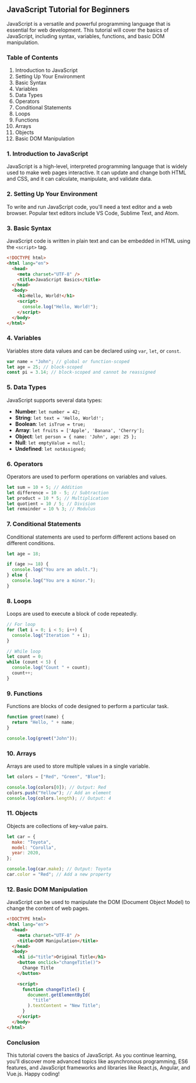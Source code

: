 ## JavaScript Tutorial for Beginners

JavaScript is a versatile and powerful programming language that is essential for web development. This tutorial will cover the basics of JavaScript, including syntax, variables, functions, and basic DOM manipulation.

### Table of Contents

1. Introduction to JavaScript
2. Setting Up Your Environment
3. Basic Syntax
4. Variables
5. Data Types
6. Operators
7. Conditional Statements
8. Loops
9. Functions
10. Arrays
11. Objects
12. Basic DOM Manipulation

### 1. Introduction to JavaScript

JavaScript is a high-level, interpreted programming language that is widely used to make web pages interactive. It can update and change both HTML and CSS, and it can calculate, manipulate, and validate data.

### 2. Setting Up Your Environment

To write and run JavaScript code, you'll need a text editor and a web browser. Popular text editors include VS Code, Sublime Text, and Atom.

### 3. Basic Syntax

JavaScript code is written in plain text and can be embedded in HTML using the `<script>` tag.

```html
<!DOCTYPE html>
<html lang="en">
  <head>
    <meta charset="UTF-8" />
    <title>JavaScript Basics</title>
  </head>
  <body>
    <h1>Hello, World!</h1>
    <script>
      console.log("Hello, World!");
    </script>
  </body>
</html>
```

### 4. Variables

Variables store data values and can be declared using `var`, `let`, or `const`.

```javascript
var name = "John"; // global or function-scoped
let age = 25; // block-scoped
const pi = 3.14; // block-scoped and cannot be reassigned
```

### 5. Data Types

JavaScript supports several data types:

- **Number**: `let number = 42;`
- **String**: `let text = 'Hello, World!';`
- **Boolean**: `let isTrue = true;`
- **Array**: `let fruits = ['Apple', 'Banana', 'Cherry'];`
- **Object**: `let person = { name: 'John', age: 25 };`
- **Null**: `let emptyValue = null;`
- **Undefined**: `let notAssigned;`

### 6. Operators

Operators are used to perform operations on variables and values.

```javascript
let sum = 10 + 5; // Addition
let difference = 10 - 5; // Subtraction
let product = 10 * 5; // Multiplication
let quotient = 10 / 5; // Division
let remainder = 10 % 3; // Modulus
```

### 7. Conditional Statements

Conditional statements are used to perform different actions based on different conditions.

```javascript
let age = 18;

if (age >= 18) {
  console.log("You are an adult.");
} else {
  console.log("You are a minor.");
}
```

### 8. Loops

Loops are used to execute a block of code repeatedly.

```javascript
// For loop
for (let i = 0; i < 5; i++) {
  console.log("Iteration " + i);
}

// While loop
let count = 0;
while (count < 5) {
  console.log("Count " + count);
  count++;
}
```

### 9. Functions

Functions are blocks of code designed to perform a particular task.

```javascript
function greet(name) {
  return "Hello, " + name;
}

console.log(greet("John"));
```

### 10. Arrays

Arrays are used to store multiple values in a single variable.

```javascript
let colors = ["Red", "Green", "Blue"];

console.log(colors[0]); // Output: Red
colors.push("Yellow"); // Add an element
console.log(colors.length); // Output: 4
```

### 11. Objects

Objects are collections of key-value pairs.

```javascript
let car = {
  make: "Toyota",
  model: "Corolla",
  year: 2020,
};

console.log(car.make); // Output: Toyota
car.color = "Red"; // Add a new property
```

### 12. Basic DOM Manipulation

JavaScript can be used to manipulate the DOM (Document Object Model) to change the content of web pages.

```html
<!DOCTYPE html>
<html lang="en">
  <head>
    <meta charset="UTF-8" />
    <title>DOM Manipulation</title>
  </head>
  <body>
    <h1 id="title">Original Title</h1>
    <button onclick="changeTitle()">
      Change Title
    </button>

    <script>
      function changeTitle() {
        document.getElementById(
          "title"
        ).textContent = "New Title";
      }
    </script>
  </body>
</html>
```

### Conclusion

This tutorial covers the basics of JavaScript. As you continue learning, you'll discover more advanced topics like asynchronous programming, ES6 features, and JavaScript frameworks and libraries like React.js, Angular, and Vue.js. Happy coding!
